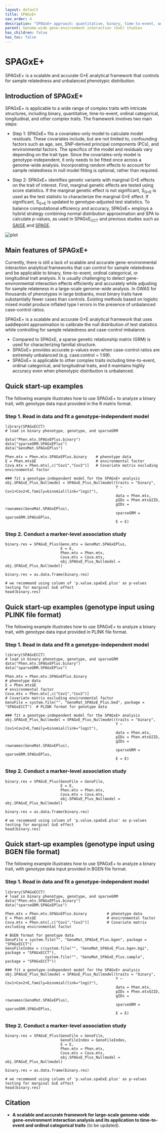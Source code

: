 ```yaml
---
layout: default
title: SPAGxE+
nav_order: 4
description: "SPAGxE+ approach: quantitative, binary, time-to-event, and ordinal trait analysis."
parent: Genome-wide gene-environment interaction (GxE) studies
has_children: false
has_toc: false
---
```


<head>
    <script src="https://cdn.mathjax.org/mathjax/latest/MathJax.js?config=TeX-AMS-MML_HTMLorMML" type="text/javascript"></script>
    <script type="text/x-mathjax-config">
        MathJax.Hub.Config({
            tex2jax: {
            skipTags: ['script', 'noscript', 'style', 'textarea', 'pre'],
            inlineMath: [['$','$']]
            }
        });
    </script>
</head>


# SPAGxE+  

SPAGxE+ is a scalable and accurate G×E analytical framework that controls for sample relatedness and unbalanced phenotypic distribution.

## Introduction of SPAGxE+

SPAGxE+ is applicable to a wide range of complex traits with intricate structures, including binary, quantitative, time-to-event, ordinal categorical, longitudinal, and other complex traits. The framework involves two main steps:

- Step 1: SPAGxE+ fits a covariates-only model to calculate model residuals. These covariates include, but are not limited to, confounding factors such as age, sex, SNP-derived principal components (PCs), and environmental factors. The specifics of the model and residuals vary depending on the trait type. Since the covariates-only model is genotype-independent, it only needs to be fitted once across a genome-wide analysis. Incorporating random effects to account for sample relatedness in null model fitting is optional, rather than required.

- Step 2: SPAGxE+ identifies genetic variants with marginal G×E effects on the trait of interest. First, marginal genetic effects are tested using score statistics. If the marginal genetic effect is not significant, S<sub>G×E</sub> is used as the test statistic to characterize the marginal G×E effect. If significant, S<sub>G×E</sub> is updated to genotype-adjusted test statistics. To balance computational efficiency and accuracy, SPAGxE+ employs a hybrid strategy combining normal distribution approximation and SPA to calculate p-values, as used in SPAGxE<sub>CCT</sub> and previous studies such as [SAIGE](https://saigegit.github.io/SAIGE-doc/) and [SPAGE](https://github.com/WenjianBI/SPAGE). 


![plot](https://raw.githubusercontent.com/YuzhuoMa97/RetroSPAgwas.github.io/main/docs/assets/images/workflow_SPAGxE_Plus_MYZ.png)


## Main features of SPAGxE+

Currently, there is still a lack of scalable and accurate gene-environmental interaction analytical frameworks that can control for sample relatedness and be applicable to binary, time-to-event, ordinal categorical, or longitudinal trait analysis. It is usually challenging to detect gene-environmental interaction effects efficiently and accurately while adjusting for sample relateness in a large-scale genome-wide analysis. In GWAS for thousands of phenotypes in large biobanks, most binary traits have substantially fewer cases than controls. Existing methods based on logistic mixed model produce inflated type I errors in the presence of unbalanced case-control ratios. 

SPAGxE+ is a scalable and accurate G×E analytical framework that uses saddlepoint approximation to calibrate the null distribution of test statistics while controlling for sample relatedness and case-control imbalance. 
- Compared to SPAGxE, a sparse genetic relationship matrix (GRM) is used for characterizing familial structure.
- SPAGxE+ provides accurate p-values even when case-control ratios are extremely unbalanced (e.g. case:control = 1:99).
- SPAGxE+ is applicable to other complex traits including time-to-event, ordinal categorical, and longitudinal traits, and it maintains highly accuracy even when phenotypic distribution is unbalanced.


## Quick start-up examples

The following example illustrates how to use SPAGxE+ to analyze a binary trait, with genotype data input provided in the R matrix format.

### Step 1. Read in data and fit a genotype-independent model

```
library(SPAGxECCT)
# load in binary phenotype, genotype, and sparseGRM

data("Phen.mtx.SPAGxEPlus.binary")
data("sparseGRM.SPAGxEPlus")
data("GenoMat.SPAGxEPlus")

Phen.mtx = Phen.mtx.SPAGxEPlus.binary    # phenotype data
E = Phen.mtx$E                           # environmental factor
Cova.mtx = Phen.mtx[,c("Cov1","Cov2")]   # Covariate matrix excluding environmental factor

### fit a genotype-independent model for the SPAGxE+ analysis
obj.SPAGxE_Plus_Nullmodel = SPAGxE_Plus_Nullmodel(traits = "binary",
                                                  Y ~ Cov1+Cov2+E,family=binomial(link="logit"),
                                                  data = Phen.mtx,
                                                  pIDs = Phen.mtx$IID,
                                                  gIDs = rownames(GenoMat.SPAGxEPlus),
                                                  sparseGRM = sparseGRM.SPAGxEPlus,
                                                  E = E)
```

### Step 2. Conduct a marker-level association study

```
binary.res = SPAGxE_Plus(Geno.mtx = GenoMat.SPAGxEPlus,
                         E = E,
                         Phen.mtx = Phen.mtx,
                         Cova.mtx = Cova.mtx,
                         obj.SPAGxE_Plus_Nullmodel = obj.SPAGxE_Plus_Nullmodel)

binary.res = as.data.frame(binary.res)

# we recommand using column of 'p.value.spaGxE.plus' as p-values testing for marginal GxE effect
head(binary.res)
```



## Quick start-up examples (genotype input using PLINK file format)

The following example illustrates how to use SPAGxE+ to analyze a binary trait, with genotype data input provided in PLINK file format.

### Step 1. Read in data and fit a genotype-independent model

```
library(SPAGxECCT)
# load in binary phenotype, genotype, and sparseGRM
data("Phen.mtx.SPAGxEPlus.binary")
data("sparseGRM.SPAGxEPlus")

Phen.mtx = Phen.mtx.SPAGxEPlus.binary                                         # phenotype data
E = Phen.mtx$E                                                                # environmental factor
Cova.mtx = Phen.mtx[,c("Cov1","Cov2")]                                        # Covariate matrix excluding environmental factor
GenoFile = system.file("", "GenoMat_SPAGxE_Plus.bed", package = "SPAGxECCT")  # PLINK format for genotype data

### fit a genotype-independent model for the SPAGxE+ analysis
obj.SPAGxE_Plus_Nullmodel = SPAGxE_Plus_Nullmodel(traits = "binary",
                                                  Y ~ Cov1+Cov2+E,family=binomial(link="logit"),
                                                  data = Phen.mtx,
                                                  pIDs = Phen.mtx$IID,
                                                  gIDs = rownames(GenoMat.SPAGxEPlus),
                                                  sparseGRM = sparseGRM.SPAGxEPlus,
                                                  E = E)
```

### Step 2. Conduct a marker-level association study

```
binary.res = SPAGxE_Plus(GenoFile = GenoFile,
                         E = E,
                         Phen.mtx = Phen.mtx,
                         Cova.mtx = Cova.mtx,
                         obj.SPAGxE_Plus_Nullmodel = obj.SPAGxE_Plus_Nullmodel)

binary.res = as.data.frame(binary.res)

# we recommand using column of 'p.value.spaGxE.plus' as p-values testing for marginal GxE effect
head(binary.res)
```



## Quick start-up examples (genotype input using BGEN file format)

The following example illustrates how to use SPAGxE+ to analyze a binary trait, with genotype data input provided in BGEN file format.

### Step 1. Read in data and fit a genotype-independent model

```
library(SPAGxECCT)
# load in binary phenotype, genotype, and sparseGRM
data("Phen.mtx.SPAGxEPlus.binary")
data("sparseGRM.SPAGxEPlus")

Phen.mtx = Phen.mtx.SPAGxEPlus.binary         # phenotype data
E = Phen.mtx$E                                # environmental factor
Cova.mtx = Phen.mtx[,c("Cov1","Cov2")]        # Covariate matrix excluding environmental factor

# BGEN format for genotype data
GenoFile = system.file("", "GenoMat_SPAGxE_Plus.bgen", package = "SPAGxECCT")
GenoFileIndex = c(system.file("", "GenoMat_SPAGxE_Plus.bgen.bgi", package = "SPAGxECCT"),
                  system.file("", "GenoMat_SPAGxE_Plus.sample", package = "SPAGxECCT"))

### fit a genotype-independent model for the SPAGxE+ analysis
obj.SPAGxE_Plus_Nullmodel = SPAGxE_Plus_Nullmodel(traits = "binary",
                                                  Y ~ Cov1+Cov2+E,family=binomial(link="logit"),
                                                  data = Phen.mtx,
                                                  pIDs = Phen.mtx$IID,
                                                  gIDs = rownames(GenoMat.SPAGxEPlus),
                                                  sparseGRM = sparseGRM.SPAGxEPlus,
                                                  E = E)
```

### Step 2. Conduct a marker-level association study

```
binary.res = SPAGxE_Plus(GenoFile = GenoFile,
                         GenoFileIndex = GenoFileIndex,
                         E = E,
                         Phen.mtx = Phen.mtx,
                         Cova.mtx = Cova.mtx,
                         obj.SPAGxE_Plus_Nullmodel = obj.SPAGxE_Plus_Nullmodel)

binary.res = as.data.frame(binary.res)

# we recommand using column of 'p.value.spaGxE.plus' as p-values testing for marginal GxE effect
head(binary.res)
```





## Citation

- **A scalable and accurate framework for large-scale genome-wide gene-environment interaction analysis and its application to time-to-event and ordinal categorical traits** (to be updated).

